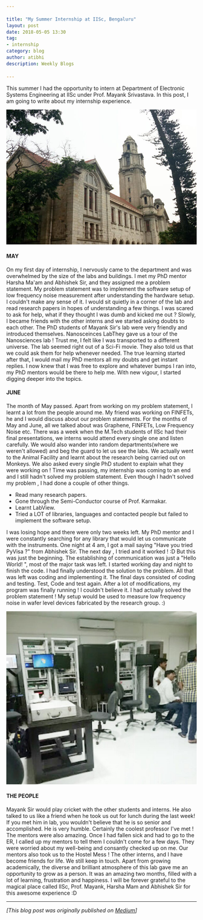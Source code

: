 ```yaml
---

title: "My Summer Internship at IISc, Bengaluru"
layout: post
date: 2018-05-05 13:30
tag:
- internship
category: blog
author: atibhi
description: Weekly Blogs

---
```


This summer I had the opportunity to intern at Department of Electronic Systems Engineering at IISc under Prof. Mayank Srivastava. In this post, I am going to write about my internship experience.

![IISc Image](images/iisc-1.jpeg)

#### MAY
On my first day of internship, I nervously came to the department and was overwhelmed by the size of the labs and buildings. I met my PhD mentor Harsha Ma'am and Abhishek Sir, and they assigned me a problem statement.
My problem statement was to implement the software setup of low frequency noise measurement after understanding the hardware setup.
I couldn't make any sense of it. I would sit quietly in a corner of the lab and read research papers in hopes of understanding a few things. I was scared to ask for help, what if they thought I was dumb and kicked me out ? Slowly, I became friends with the other interns and we started asking doubts to each other. The PhD students of Mayank Sir's lab were very friendly and introduced themselves.
Nanosceinces LabThey gave us a tour of the Nanosciences lab ! Trust me, I felt like I was transported to a different universe. The lab seemed right out of a Sci-Fi movie.
They also told us that we could ask them for help whenever needed. The true learning started after that, I would mail my PhD mentors all my doubts and get instant replies. I now knew that I was free to explore and whatever bumps I ran into, my PhD mentors would be there to help me. With new vigour, I started digging deeper into the topics.

#### JUNE
The month of May passed. Apart from working on my problem statement, I learnt a lot from the people around me.
My friend was working on FINFETs, he and I would discuss about our problem statements. For the months of May and June, all we talked about was Graphene, FINFETs, Low Frequency Noise etc. There was a week when the M.Tech students of IISc had their final presentations, we interns would attend every single one and listen carefully. We would also wander into random departments(where we weren't allowed) and beg the guard to let us see the labs. We actually went to the Animal Facility and learnt about the research being carried out on Monkeys. We also asked every single PhD student to explain what they were working on !
Time was passing, my internship was coming to an end and I still hadn't solved my problem statement. Even though I hadn't solved my problem , I had done a couple of other things.
- Read many research papers.
- Gone through the Semi-Conductor course of Prof. Karmakar.
- Learnt LabView.
- Tried a LOT of libraries, languages and contacted people but failed to implement the software setup.

I was losing hope and there were only two weeks left. My PhD mentor and I were constantly searching for any library that would let us communicate with the instruments. One night at 4 am, I got a mail saying "Have you tried PyVisa ?" from Abhishek Sir.
The next day , I tried and it worked ! :D
But this was just the beginning. The establishing of communication was just a "Hello World! ", most of the major task was left. I started working day and night to finish the code. I had finally understood the solution to the problem. All that was left was coding and implementing it.
The final days consisted of coding and testing. Test, Code and test again. After a lot of modifications, my program was finally running ! I couldn't believe it. I had actually solved the problem statement !
My setup would be used to measure low frequency noise in wafer level devices fabricated by the research group. :)

![IISc Lab](images/iisc-lab.jpeg)

#### THE PEOPLE

Mayank Sir would play cricket with the other students and interns. He also talked to us like a friend when he took us out for lunch during the last week! If you met him in lab, you wouldn't believe that he is so senior and accomplished. He is very humble. Certainly the coolest professor I've met !
The mentors were also amazing. Once I had fallen sick and had to go to the ER, I called up my mentors to tell them I couldn't come for a few days. They were worried about my well-being and consantly checked up on me. Our mentors also took us to the Hostel Mess !
The other interns, and I have become friends for life. We still keep in touch.
Apart from growing academically, the diverse and brilliant atmosphere of this lab gave me an opportunity to grow as a person. It was an amazing two months, filled with a lot of learning, frustration and happiness.
I will be forever grateful to the magical place called IISc, Prof. Mayank, Harsha Mam and Abhishek Sir for this awesome experience :D

------

*[This blog post was originally published on [Medium](https://medium.com/@atibhiagrawal/my-2018-summer-internship-at-indian-institute-of-sciences-bengaluru-dc804834bde8)]*